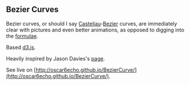 ## Bezier Curves ##

Bezier curves, or should I say [Casteljau](http://en.wikipedia.org/wiki/Paul_de_Casteljau)-[Bezier](http://en.wikipedia.org/wiki/Pierre_B%C3%A9zier) curves, are immediately clear with pictures and even better animations, as opposed to digging into the [formulae](http://en.wikipedia.org/wiki/B%C3%A9zier_curve).

Based [d3.js](http://d3js.org/).

Heavily inspired by Jason Davies's [page](http://www.jasondavies.com/animated-bezier/).

See live on [http://oscar6echo.github.io/BezierCurve/](http://oscar6echo.github.io/BezierCurve/).